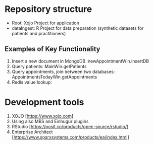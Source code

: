 # Repository structure

- Root: Xojo Project for application
- dataIngest: R Project for data preparation (synthetic datasets for patients and practitioners)

## Examples of Key Functionality

1) Insert a new document in MongoDB: newAppointmentWin.insertDB
2) Query patients: MainWin.getPatients
3) Query appointments, join between two databases: AppointmentsTodayWin.getAppointments
4) Redis value lookup:

# Development tools

1) XOJO [https://www.xojo.com]
2) Using also MBS and Einhugur plugins
3) RStudio [https://posit.co/products/open-source/rstudio/]
4) Enterprise Architect [https://www.sparxsystems.com/products/ea/index.html]

